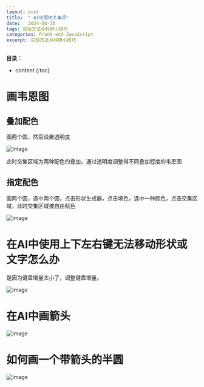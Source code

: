 ```yaml
---
layout: post
title:  " AI绘图相关事项"
date:   2024-06-30
tags: 实验方法与科研小技巧
categories: Front-end JavaScript
excerpt: 实验方法与科研小技巧
---
```



**目录：**

* content
{:toc}

# 画韦恩图
## 叠加配色

画两个圆，然后设置透明度

![image](https://github.com/yushuntai/yushuntai.github.io/assets/61654690/ce1b9313-8947-4439-a7f2-a470f976ce8f)

此时交集区域为两种配色的叠加，通过透明度调整得不同叠加程度的韦恩图

## 指定配色

画两个圆，选中两个圆，点击形状生成器，点击填色，选中一种颜色，点击交集区域，此时交集区域被自由赋色

![image](https://github.com/yushuntai/yushuntai.github.io/assets/61654690/5dd22b58-829e-46da-92fd-b9b64ed9df47)

# 在AI中使用上下左右键无法移动形状或文字怎么办

是因为键盘增量太小了，调整键盘增量。

![image](https://github.com/yushuntai/yushuntai.github.io/assets/61654690/68e673a3-1e0c-485f-9513-b7a134704563)

# 在AI中画箭头

![image](https://github.com/yushuntai/yushuntai.github.io/assets/61654690/11024793-29c5-4afb-9dfb-b5a6a2afd129)

# 如何画一个带箭头的半圆

![image](https://github.com/user-attachments/assets/d2b6fde0-490f-452b-8896-f9f3073a6c55)


